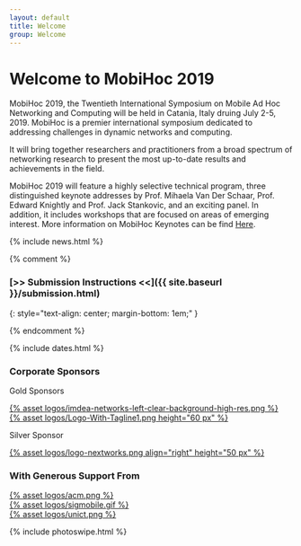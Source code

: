 ```yaml
---
layout: default
title: Welcome
group: Welcome
---
```


# Welcome to MobiHoc 2019

MobiHoc 2019, the Twentieth International Symposium on Mobile Ad Hoc Networking and Computing will be held in Catania, Italy druing July 2-5, 2019.
MobiHoc is a premier international symposium dedicated to addressing challenges in dynamic networks and computing.

It will bring together researchers and practitioners from a broad spectrum of networking research to present the most up-to-date results and achievements in the field.

<!--MobiHoc 2019 will feature a highly selective technical program, multiple distinguished keynote addresses, and an exciting panel.
In addition, it includes workshops that are focused on areas of emerging interest.-->

MobiHoc 2019 will feature a highly selective technical program, three distinguished keynote addresses by Prof. Mihaela Van Der Schaar, Prof. Edward Knightly and Prof. Jack Stankovic, and an exciting panel. In addition, it includes workshops that are focused on areas of emerging interest. More information on MobiHoc Keynotes can be find <a href="keynotes.html">Here</a>.

<!--and Workshops , respectively-->

{% include news.html %}

{% comment %}

### [>> Submission Instructions <<]({{ site.baseurl }}/submission.html)
{: style="text-align: center; margin-bottom: 1em;" }

{% endcomment %}

{% include dates.html %}

<!--## With Generous Support From-->

### Corporate Sponsors

Gold Sponsors
<div class="sponsors">
    <div class="sponsor">
      <a href="https://www.networks.imdea.org/">{% asset logos/imdea-networks-left-clear-background-high-res.png %}</a>
  </div>  
  <div class="sponsor">
      <a href="https://www.adlinktech.com/en/index.aspx">{% asset logos/Logo-With-Tagline1.png height="60 px" %}</a>
  </div>
</div>

Silver Sponsor

<div class="sponsors">
  <div class="sponsor">
      <a href="https://nextworks.com/">{% asset logos/logo-nextworks.png align="right" height="50 px" %}</a>
  </div>
</div>

### With Generous Support From

<div class="sponsors">
  <div class="sponsor">
      <a href="https://www.acm.org">{% asset logos/acm.png %}</a>
  </div>
  <div class="sponsor">
      <a href="https://www.sigmobile.org">{% asset logos/sigmobile.gif %}</a>
  </div>

  <div class="sponsor">
      <a href="https://www.unict.it/en/">{% asset logos/unict.png %}</a>
  </div>  

</div>
<!--  
  <div class="sponsor">
    <a href="http://www.nsf.gov"><img src="images/logos/nsf.gif" /></a>
  </div>
  <div class="sponsor">
      <a href="https://sfb901.uni-paderborn.de"><img src="images/logos/sfb.png" /></a>
  </div>
  <div class="sponsor">
      <a href="http://www.dfg.de"><img style="max-height: 60px;" src="images/logos/dfg.png" /></a>
  </div>
  <div class="sponsor">
      <a href="http://www.hni.uni-paderborn.de"><img style="height: 40px;" src="images/logos/hni.png" /></a>
  </div>
  <div class="sponsor">
      <a href="http://www.uni-paderborn.de"><img src="images/logos/upb.png" /></a>
  </div>
  <div class="sponsor">
      <a href="http://www.ccs-labs.org"><img src="images/logos/ccs.png" /></a>
  </div>
  </div>
-->


{% include photoswipe.html %}
